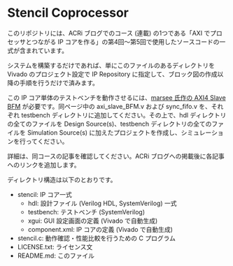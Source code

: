 Stencil Coprocessor
===================

このリポジトリには、ACRi ブログでのコース (連載) の1つである「AXI でプロセッサとつながる IP コアを作る」の第4回～第5回で使用したソースコードの一式が含まれています。

システムを構築するだけであれば、単にこのファイルのあるディレクトリを Vivado のプロジェクト設定で IP Repository に指定して、ブロック図の作成以降の手順を行うだけで済みます。

この IP コア単体のテストベンチを動作させるには、<a href="https://marsee101.blog.fc2.com/blog-entry-3509.html">marsee 氏作の AXI4 Slave BFM</a> が必要です。同ページ中の axi_slave_BFM.v および sync_fifo.v を、それぞれ testbench ディレクトリに追加してください。その上で、hdl ディレクトリの全てのファイルを Design Source(s)、testbench ディレクトリの全てのファイルを Simulation Source(s) に加えたプロジェクトを作成し、シミュレーションを行ってください。

詳細は、同コースの記事を確認してください。ACRi ブログへの掲載後に各記事へのリンクを追加します。

ディレクトリ構造は以下のとおりです。

- stencil: IP コア一式
  - hdl: 設計ファイル (Verilog HDL, SystemVerilog) 一式
  - testbench: テストベンチ (SystemVerilog)
  - xgui: GUI 設定画面の定義 (Vivado で自動生成)
  - component.xml: IP コアの定義 (Vivado で自動生成)
- stencil.c: 動作確認・性能比較を行うための C プログラム
- LICENSE.txt: ライセンス文
- README.md: このファイル